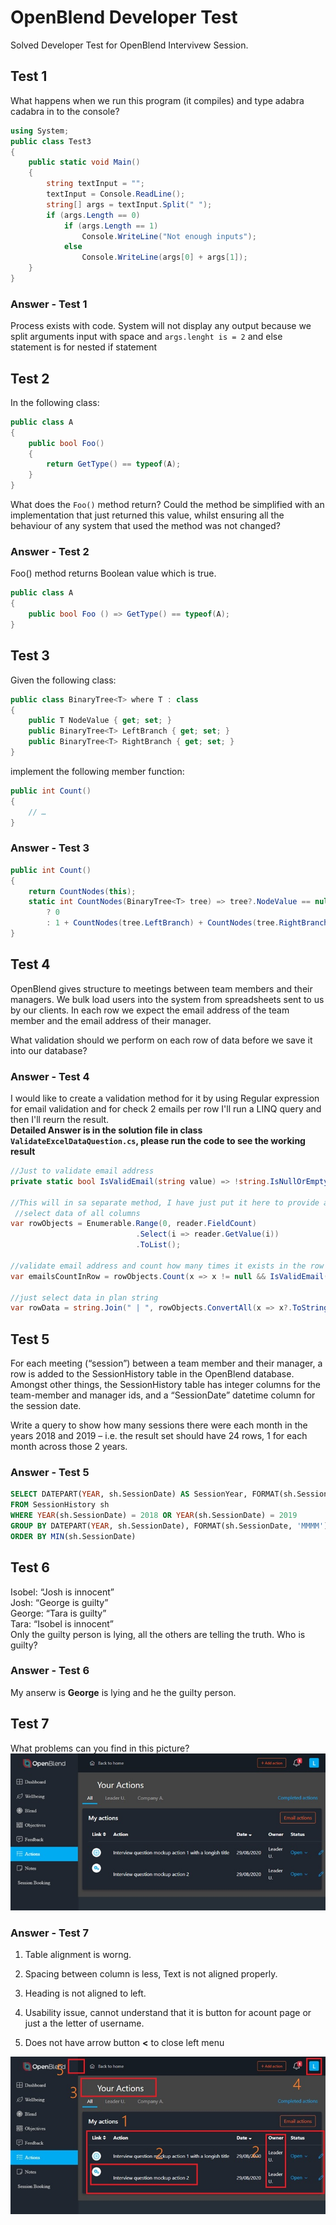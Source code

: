 # OpenBlend Developer Test

Solved Developer Test for OpenBlend Intervivew Session.

## Test 1

What happens when we run this program (it compiles)  and type adabra cadabra in to the console?

```C#
using System;
public class Test3
{
    public static void Main()
    {
        string textInput = "";
        textInput = Console.ReadLine();
        string[] args = textInput.Split(" ");
        if (args.Length == 0)
            if (args.Length == 1)
                Console.WriteLine("Not enough inputs");
            else
                Console.WriteLine(args[0] + args[1]);
    }
}
```

### Answer - Test 1

Process exists with code. System will not display any output because we split arguments input with space and `args.lenght is = 2` and else statement is for nested if statement

## Test 2

In the following class:

```C#
public class A
{
    public bool Foo()
    {
        return GetType() == typeof(A);
    }
}
 ```

What does the `Foo()` method return? Could the method be simplified with an implementation that just returned this value, whilst ensuring all the behaviour of any system that used the method was not changed?

### Answer - Test 2

Foo() method returns Boolean value which is true.

```C#
public class A
{
    public bool Foo () => GetType() == typeof(A);
}
```

## Test 3

Given the following class:

```C#
public class BinaryTree<T> where T : class
{
    public T NodeValue { get; set; }
    public BinaryTree<T> LeftBranch { get; set; }
    public BinaryTree<T> RightBranch { get; set; }
}
```

implement the following member function:

```C#
public int Count()
{
    // …
}
```

### Answer - Test 3

```C#
public int Count()
{
    return CountNodes(this);
    static int CountNodes(BinaryTree<T> tree) => tree?.NodeValue == null
        ? 0
        : 1 + CountNodes(tree.LeftBranch) + CountNodes(tree.RightBranch);
}

```

## Test 4

OpenBlend gives structure to meetings between team members and their managers.  We bulk load users into the system from spreadsheets sent to us by our clients.  In each row we expect the email address of the team member and the email address of their manager.

What validation should we perform on each row of data before we save it into our database?

### Answer - Test 4

I would like to create a validation method for it by using Regular expression for email validation and for check 2 emails per row I'll run a LINQ query and then I'll reurn the result.  
__Detailed Answer is in the solution file in class `ValidateExcelDataQuestion.cs`, please run the code to see the working result__

```C#
//Just to validate email address
private static bool IsValidEmail(string value) => !string.IsNullOrEmpty(value) && Regex.IsMatch(value, @"^[^@\s]+@[^@\s]+\.[^@\s]+$", RegexOptions.IgnoreCase);

//This will in sa separate method, I have just put it here to provide an overview
 //select data of all columns
var rowObjects = Enumerable.Range(0, reader.FieldCount)
                            .Select(i => reader.GetValue(i))
                            .ToList();

//validate email address and count how many times it exists in the row
var emailsCountInRow = rowObjects.Count(x => x != null && IsValidEmail(x.ToString()));

//just select data in plan string
var rowData = string.Join(" | ", rowObjects.ConvertAll(x => x?.ToString()).ToArray());
```

## Test 5

For each meeting (“session”) between a team member and their manager, a row is added to the SessionHistory table in the OpenBlend database.  Amongst other things, the SessionHistory table has integer columns for the team-member and manager ids, and a “SessionDate” datetime column for the session date.

Write a query to show how many sessions there were each month in the years 2018 and 2019 – i.e. the result set should have 24 rows, 1 for each month across those 2 years.

### Answer - Test 5

```SQL
SELECT DATEPART(YEAR, sh.SessionDate) AS SessionYear, FORMAT(sh.SessionDate, 'MMMM') AS SessionMonth, COUNT(*) SessionsPerMonth
FROM SessionHistory sh
WHERE YEAR(sh.SessionDate) = 2018 OR YEAR(sh.SessionDate) = 2019
GROUP BY DATEPART(YEAR, sh.SessionDate), FORMAT(sh.SessionDate, 'MMMM')
ORDER BY MIN(sh.SessionDate)
```

## Test 6

Isobel: “Josh is innocent”  
Josh: “George is guilty”  
George: “Tara is guilty”  
Tara: “Isobel is innocent”  
Only the guilty person is lying, all the others are telling the truth.  Who is guilty?

### Answer - Test 6

My anserw is __George__ is lying and he the guilty person.

## Test 7

What problems can you find in this picture?
![alt text](https://raw.githubusercontent.com/asad-sangla/open-blend-test/main/open-blen-screen-shot.jpg?token=ABUYDWUHBS2G47UM7OQAK3S72CZFC)

### Answer - Test 7

1. Table alignment is worng.

2. Spacing between column is less, Text is not aligned properly.

3. Heading is not aligned to left.

4. Usability issue, cannot understand that it is button for acount page or just a the letter of username.

5. Does not have arrow button __<__ to close left menu

![alt text](https://raw.githubusercontent.com/asad-sangla/open-blend-test/main/open-blen-screen-shot-issues.jpg?token=ABUYDWTGYOA63CP5AH7TSGS72CZPY)
